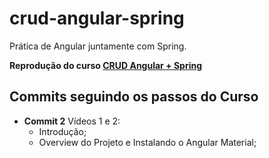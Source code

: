 # crud-angular-spring

Prática de Angular juntamente com Spring.

**Reprodução do curso [CRUD Angular + Spring](https://www.youtube.com/playlist?list=PLGxZ4Rq3BOBpwaVgAPxTxhdX_TfSVlTcY)**

## Commits seguindo os passos do Curso

- **Commit 2** Vídeos 1 e 2:
	- Introdução;
	- Overview do Projeto e Instalando o Angular Material;